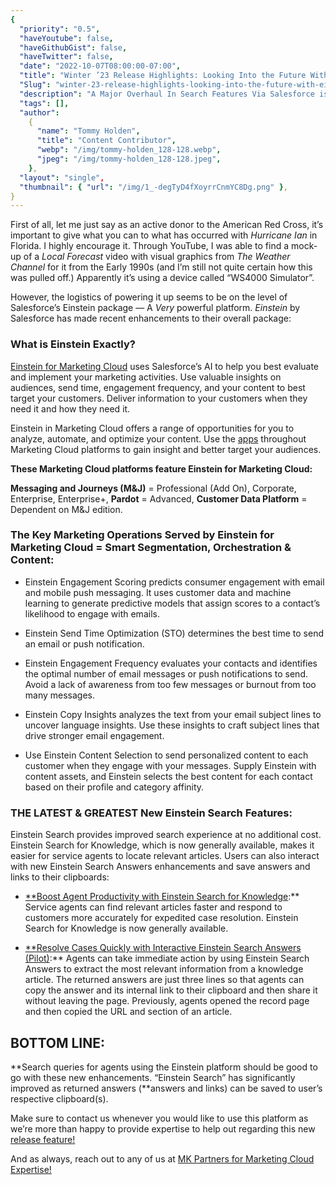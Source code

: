 ```yaml
---
{
  "priority": "0.5",
  "haveYoutube": false,
  "haveGithubGist": false,
  "haveTwitter": false,
  "date": "2022-10-07T08:00:00-07:00",
  "title": "Winter ’23 Release Highlights: Looking Into the Future With Einstein Search",
  "Slug": "winter-23-release-highlights-looking-into-the-future-with-einstein-search",
  "description": "A Major Overhaul In Search Features Via Salesforce is Upcoming.",
  "tags": [],
  "author":
    {
      "name": "Tommy Holden",
      "title": "Content Contributor",
      "webp": "/img/tommy-holden_128-128.webp",
      "jpeg": "/img/tommy-holden_128-128.jpeg",
    },
  "layout": "single",
  "thumbnail": { "url": "/img/1_-degTyD4fXoyrrCnmYC8Dg.png" },
}
---
```


First of all, let me just say as an active donor to the American Red Cross, it’s important to give what you can to what has occurred with _Hurricane Ian_ in Florida. I highly encourage it. Through YouTube, I was able to find a mock-up of a _Local Forecast_ video with visual graphics from _The Weather Channel_ for it from the Early 1990s (and I’m still not quite certain how this was pulled off.) Apparently it’s using a device called “WS4000 Simulator”.

However, the logistics of powering it up seems to be on the level of Salesforce’s Einstein package — A _Very_ powerful platform. _Einstein_ by Salesforce has made recent enhancements to their overall package:

### What is Einstein Exactly?

[Einstein for Marketing Cloud](https://help.salesforce.com/s/articleView?id=sf.marketing_cloud_einstein.htm&type=5) uses Salesforce’s AI to help you best evaluate and implement your marketing activities. Use valuable insights on audiences, send time, engagement frequency, and your content to best target your customers. Deliver information to your customers when they need it and how they need it.

Einstein in Marketing Cloud offers a range of opportunities for you to analyze, automate, and optimize your content. Use the [apps](https://help.salesforce.com/s/articleView?id=sf.mc_anb_einstein_and_data.htm&type=5) throughout Marketing Cloud platforms to gain insight and better target your audiences.

**These Marketing Cloud platforms feature Einstein for Marketing Cloud:**

**Messaging and Journeys (M&J)** = Professional (Add On), Corporate, Enterprise, Enterprise+, **Pardot** = Advanced, **Customer Data Platform** = Dependent on M&J edition.

### The Key Marketing Operations Served by Einstein for Marketing Cloud = Smart Segmentation, Orchestration & Content:

- Einstein Engagement Scoring predicts consumer engagement with email and mobile push messaging. It uses customer data and machine learning to generate predictive models that assign scores to a contact’s likelihood to engage with emails.

- Einstein Send Time Optimization (STO) determines the best time to send an email or push notification.

- Einstein Engagement Frequency evaluates your contacts and identifies the optimal number of email messages or push notifications to send. Avoid a lack of awareness from too few messages or burnout from too many messages.

- Einstein Copy Insights analyzes the text from your email subject lines to uncover language insights. Use these insights to craft subject lines that drive stronger email engagement.

- Use Einstein Content Selection to send personalized content to each customer when they engage with your messages. Supply Einstein with content assets, and Einstein selects the best content for each contact based on their profile and category affinity.

### THE LATEST & GREATEST New Einstein Search Features:

Einstein Search provides improved search experience at no additional cost. Einstein Search for Knowledge, which is now generally available, makes it easier for service agents to locate relevant articles. Users can also interact with new Einstein Search Answers enhancements and save answers and links to their clipboards:

- [\*\*Boost Agent Productivity with Einstein Search for Knowledge](https://help.salesforce.com/s/articleView?id=release-notes.rn_search_esk_ga.htm&type=5&language=en_US&release=240):\*\*
  Service agents can find relevant articles faster and respond to customers more accurately for expedited case resolution. Einstein Search for Knowledge is now generally available.

- [\*\*Resolve Cases Quickly with Interactive Einstein Search Answers (Pilot)](https://help.salesforce.com/s/articleView?id=release-notes.rn_search_enhanced_answers.htm&type=5&language=en_US&release=240):\*\*
  Agents can take immediate action by using Einstein Search Answers to extract the most relevant information from a knowledge article. The returned answers are just three lines so that agents can copy the answer and its internal link to their clipboard and then share it without leaving the page. Previously, agents opened the record page and then copied the URL and section of an article.

## BOTTOM LINE:

**Search queries for agents using the Einstein platform should be good to go with these new enhancements. “Einstein Search” has significantly improved as returned answers (**answers and links) can be saved to user’s respective clipboard(s).

Make sure to contact us whenever you would like to use this platform as we’re more than happy to provide expertise to help out regarding this new [release feature!](https://www.mkpartners.com/)

And as always, reach out to any of us at [MK Partners for Marketing Cloud Expertise!](https://www.mkpartners.com/)

